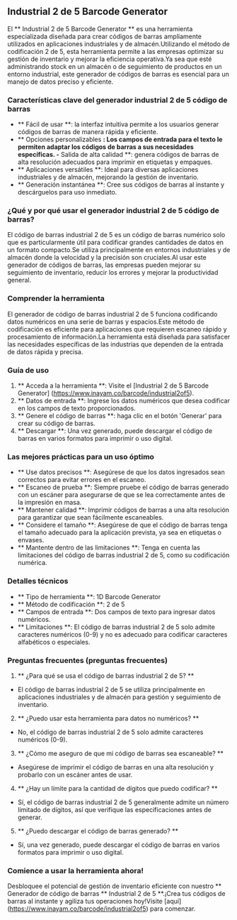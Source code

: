 ## Industrial 2 de 5 Barcode Generator

El ** Industrial 2 de 5 Barcode Generator ** es una herramienta especializada diseñada para crear códigos de barras ampliamente utilizados en aplicaciones industriales y de almacén.Utilizando el método de codificación 2 de 5, esta herramienta permite a las empresas optimizar su gestión de inventario y mejorar la eficiencia operativa.Ya sea que esté administrando stock en un almacén o de seguimiento de productos en un entorno industrial, este generador de códigos de barras es esencial para un manejo de datos preciso y eficiente.

### Características clave del generador industrial 2 de 5 código de barras
- ** Fácil de usar **: la interfaz intuitiva permite a los usuarios generar códigos de barras de manera rápida y eficiente.
- ** Opciones personalizables **: Los campos de entrada para el texto le permiten adaptar los códigos de barras a sus necesidades específicas.
-** Salida de alta calidad **: genera códigos de barras de alta resolución adecuados para imprimir en etiquetas y empaques.
- ** Aplicaciones versátiles **: Ideal para diversas aplicaciones industriales y de almacén, mejorando la gestión de inventario.
- ** Generación instantánea **: Cree sus códigos de barras al instante y descárguelos para uso inmediato.

### ¿Qué y por qué usar el generador industrial 2 de 5 código de barras?
El código de barras industrial 2 de 5 es un código de barras numérico solo que es particularmente útil para codificar grandes cantidades de datos en un formato compacto.Se utiliza principalmente en entornos industriales y de almacén donde la velocidad y la precisión son cruciales.Al usar este generador de códigos de barras, las empresas pueden mejorar su seguimiento de inventario, reducir los errores y mejorar la productividad general.

### Comprender la herramienta
El generador de código de barras industrial 2 de 5 funciona codificando datos numéricos en una serie de barras y espacios.Este método de codificación es eficiente para aplicaciones que requieren escaneo rápido y procesamiento de información.La herramienta está diseñada para satisfacer las necesidades específicas de las industrias que dependen de la entrada de datos rápida y precisa.

### Guía de uso
1. ** Acceda a la herramienta **: Visite el [Industrial 2 de 5 Barcode Generator] (https://www.inayam.co/barcode/industrial2of5).
2. ** Datos de entrada **: Ingrese los datos numéricos que desea codificar en los campos de texto proporcionados.
3. ** Genere el código de barras **: haga clic en el botón 'Generar' para crear su código de barras.
4. ** Descargar **: Una vez generado, puede descargar el código de barras en varios formatos para imprimir o uso digital.

### Las mejores prácticas para un uso óptimo
- ** Use datos precisos **: Asegúrese de que los datos ingresados ​​sean correctos para evitar errores en el escaneo.
- ** Escaneo de prueba **: Siempre pruebe el código de barras generado con un escáner para asegurarse de que se lea correctamente antes de la impresión en masa.
- ** Mantener calidad **: Imprimir códigos de barras a una alta resolución para garantizar que sean fácilmente escaneables.
- ** Considere el tamaño **: Asegúrese de que el código de barras tenga el tamaño adecuado para la aplicación prevista, ya sea en etiquetas o envases.
- ** Mantente dentro de las limitaciones **: Tenga en cuenta las limitaciones del código de barras industrial 2 de 5, como su codificación numérica.

### Detalles técnicos
- ** Tipo de herramienta **: 1D Barcode Generator
- ** Método de codificación **: 2 de 5
- ** Campos de entrada **: Dos campos de texto para ingresar datos numéricos.
- ** Limitaciones **: El código de barras industrial 2 de 5 solo admite caracteres numéricos (0-9) y no es adecuado para codificar caracteres alfabéticos o especiales.

### Preguntas frecuentes (preguntas frecuentes)

1. ** ¿Para qué se usa el código de barras industrial 2 de 5? **
- El código de barras industrial 2 de 5 se utiliza principalmente en aplicaciones industriales y de almacén para gestión y seguimiento de inventario.

2. ** ¿Puedo usar esta herramienta para datos no numéricos? **
- No, el código de barras industrial 2 de 5 solo admite caracteres numéricos (0-9).

3. ** ¿Cómo me aseguro de que mi código de barras sea escaneable? **
- Asegúrese de imprimir el código de barras en una alta resolución y probarlo con un escáner antes de usar.

4. ** ¿Hay un límite para la cantidad de dígitos que puedo codificar? **
- Sí, el código de barras industrial 2 de 5 generalmente admite un número limitado de dígitos, así que verifique las especificaciones antes de generar.

5. ** ¿Puedo descargar el código de barras generado? **
- Sí, una vez generado, puede descargar el código de barras en varios formatos para imprimir o uso digital.

### Comience a usar la herramienta ahora!
Desbloquee el potencial de gestión de inventario eficiente con nuestro ** Generador de código de barras ** Industrial 2 de 5 **.¡Crea tus códigos de barras al instante y agiliza tus operaciones hoy!Visite [aquí] (https://www.inayam.co/barcode/industrial2of5) para comenzar.